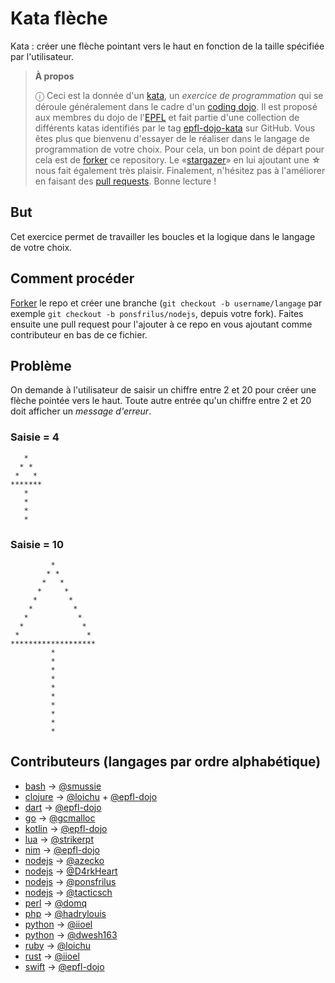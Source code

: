 # Kata flèche

Kata : créer une flèche pointant vers le haut en fonction de la taille spécifiée
par l'utilisateur.

> **À propos**
>
> ⓘ Ceci est la donnée d'un [kata], un _exercice de programmation_ qui se
> déroule généralement dans le cadre d'un [coding dojo]. Il est proposé aux
> membres du dojo de l'[EPFL] et fait partie d'une collection de différents
> katas identifiés par le tag [epfl-dojo-kata] sur GitHub. Vous êtes plus que
> bienvenu d'essayer de le réaliser dans le langage de programmation de votre
> choix. Pour cela, un bon point de départ pour cela est de [forker] ce
> repository. Le «[stargazer]» en lui ajoutant une **☆** nous fait également
> très plaisir. Finalement, n'hésitez pas à l'améliorer en faisant des
> [pull requests]. Bonne lecture !

[kata]: https://fr.wikipedia.org/wiki/Coding_dojo#Kata
[coding dojo]: https://fr.wikipedia.org/wiki/Coding_dojo
[EPFL]: https://www,epfl.ch
[epfl-dojo-kata]: https://github.com/topics/epfl-dojo-kata
[forker]: https://docs.github.com/en/get-started/quickstart/fork-a-repo#forking-a-repository
[stargazer]: https://docs.github.com/en/get-started/exploring-projects-on-github/saving-repositories-with-stars
[pull requests]: https://docs.github.com/en/github/collaborating-with-pull-requests/proposing-changes-to-your-work-with-pull-requests/creating-a-pull-request#creating-the-pull-request


## But

Cet exercice permet de travailler les boucles et la logique dans le langage de votre choix.


## Comment procéder

[Forker](https://github.com/epfl-dojo/kata-fleche/#fork-destination-box) le
repo et créer une branche (`git checkout -b username/langage` par exemple `git
checkout -b ponsfrilus/nodejs`, depuis votre fork). Faites ensuite une pull
request pour l'ajouter à ce repo en vous ajoutant comme contributeur en bas de
ce fichier.


## Problème

On demande à l'utilisateur de saisir un chiffre entre 2 et 20 pour créer une
flèche pointée vers le haut. Toute autre entrée qu'un chiffre entre 2 et 20 doit
afficher un *message d'erreur*.

### Saisie = 4
```
   *   
  * *  
 *   *
*******
   *   
   *   
   *   
   *   
```

### Saisie = 10
```
         *         
        * *        
       *   *       
      *     *      
     *       *     
    *         *    
   *           *   
  *             *  
 *               *
*******************
         *         
         *         
         *         
         *         
         *         
         *         
         *         
         *         
         *         
         *         
```


## Contributeurs (langages par ordre alphabétique)

* [bash](./arrow.sh) → [@smussie](https://github.com/smussie)
* [clojure](./arrow.clj) → [@loichu](https://github.com/loichu) + [@epfl-dojo](https://github.com/epfl-dojo)
* [dart](./arrow.dart) → [@epfl-dojo](https://github.com/epfl-dojo)
* [go](./arrow.go) → [@gcmalloc](https://github.com/gcmalloc)
* [kotlin](./arrow2.kt) → [@epfl-dojo](https://github.com/epfl-dojo)
* [lua](./arrow.lua) → [@strikerpt](https://github.com/strikerpt)
* [nim](./arrow.nim) → [@epfl-dojo](https://github.com/epfl-dojo)
* [nodejs](./arrow3.js) → [@azecko](https://github.com/azecko)
* [nodejs](./arrow4.js) → [@D4rkHeart](https://github.com/D4rkHeart)
* [nodejs](./arrow.js) → [@ponsfrilus](https://github.com/ponsfrilus)
* [nodejs](./arrow2.js) → [@tacticsch](https://github.com/tacticsch)
* [perl](./arrow.pl) → [@domq](https://github.com/domq)
* [php](./arrow.php) → [@hadrylouis](https://github.com/hadrylouis)
* [python](./arrow.py) → [@iioel](https://github.com/iioel)
* [python](./arrow2.py) → [@dwesh163](https://github.com/dwesh163)
* [ruby](./arrow.rb) → [@loichu](https://github.com/loichu)
* [rust](./arrow.rs) → [@iioel](https://github.com/iioel)
* [swift](./arrow.swift) → [@epfl-dojo](https://github.com/epfl-dojo)

